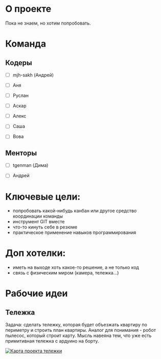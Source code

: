 # О  проекте
Пока не знаем, но хотим попробовать. 


# Команда
## Кодеры

- [ ] mjh-sakh (Андрей)
- [ ] Аня
- [ ] Руслан
- [ ] Аскар
- [ ] Алекс
- [ ] Саша
- [ ] Вова


## Менторы

- [ ] tgenman (Дима)
- [ ] Андрей


# Ключевые цели:
- попробовать какой-нибудь канбан или другое средство координации команды 
- инструмент GIT вместе 
- что-то кинуть себе в резюме 
- практическое применение навыков программирования


# Доп хотелки:
- иметь на выходе хоть какое-то решение, а не только код
- связь с физическим миром (камера, тележка...)


# Рабочие идеи
## Тележка
Задача: сделать тележку, которая будет объезжать квартиру по периметру и строить план квартиры.
Аналог для понимания - робот пылесос, который строит карту.
Мысль навеяна тем, что уже есть примитивная тележка с ардуино на борту. 

[![Карта проекта тележки](https://img.youtube.com/vi/JyJT2D_18iI/0.jpg)](https://www.youtube.com/watch?v=JyJT2D_18iI)